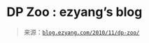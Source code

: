 <!--yml

category: 未分类

date: 2024-07-01 18:18:04

-->

# DP Zoo : ezyang’s blog

> 来源：[`blog.ezyang.com/2010/11/dp-zoo/`](http://blog.ezyang.com/2010/11/dp-zoo/)

